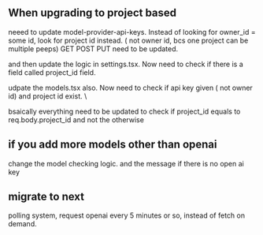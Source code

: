 

## When upgrading to project based

neeed to update model-provider-api-keys.
Instead of looking for owner_id = some id, look for project id instead. ( not owner id, bcs one project can be multiple peeps)
GET POST PUT need to be updated.

and then update the logic in settings.tsx.
Now need to check if there is a field called project_id field.

udpate the models.tsx also. Now need to check if api key given ( not owner id) and project id exist. \


bsaically everything need to be updated to check if project_id equals to req.body.project_id and not the otherwise


## if you add more models other than openai

change the model checking logic. and the message if there is no open ai key


## migrate to next
polling system, request openai every 5 minutes or so, instead of fetch on demand.